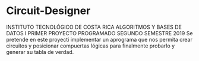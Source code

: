 # Circuit-Designer
INSTITUTO TECNOLÓGICO DE COSTA RICA  ALGORITMOS Y BASES DE DATOS I
PRIMER PROYECTO PROGRAMADO          SEGUNDO SEMESTRE 2019
Se pretende en este proyecti implementar un aprograma que nos permita crear circuitos y posicionar compuertas lógicas para finalmente probarlo y generar su tabla de verdad.
